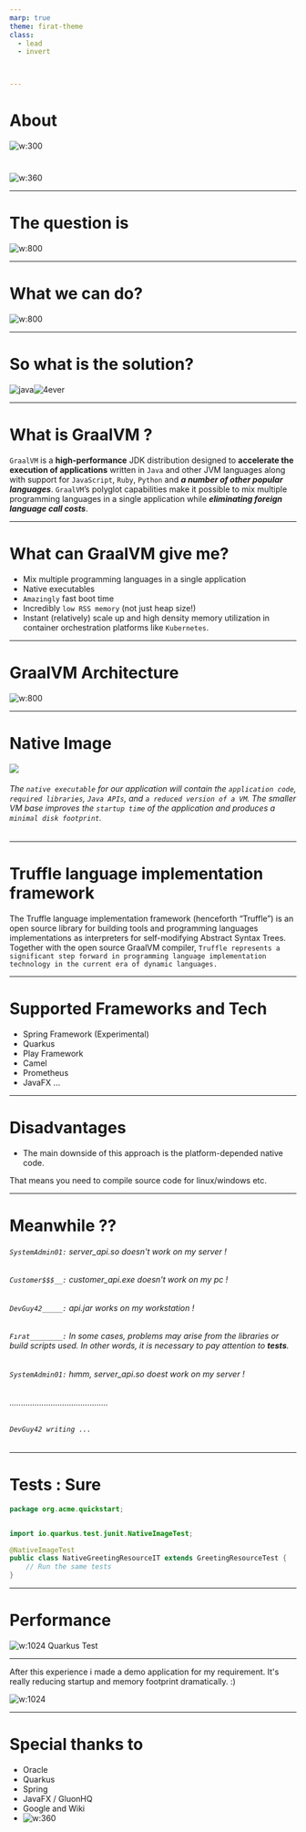 ```yaml
---
marp: true
theme: firat-theme
class:
  - lead
  - invert



---
```

<!-- _footer: Fırat GÜRSOY - Senior Software Developer / May 2021--> 


# About
![w:300](https://raw.githubusercontent.com/firatgursoy/graalvm-presentation/main/images/logo.svg)

#
![w:360](https://raw.githubusercontent.com/firatgursoy/graalvm-presentation/main/images/adesso-logo.png)

---
# The question is
![w:800](https://raw.githubusercontent.com/firatgursoy/graalvm-presentation/main/images/frame-why-java-slow.png)

---
# What we can do?
![w:800](https://raw.githubusercontent.com/firatgursoy/graalvm-presentation/main/images/frame-java-performance.png)

---
# So what is the solution?
![java](https://raw.githubusercontent.com/firatgursoy/graalvm-presentation/main/images/comic1.png)![4ever](https://raw.githubusercontent.com/firatgursoy/graalvm-presentation/main/images/comic2.png)

---
# What is GraalVM ?

`GraalVM` is a **high-performance** JDK distribution designed to **accelerate the execution of applications** written in `Java` and other JVM languages along with support for `JavaScript`, `Ruby`, `Python` and **_a number of other popular languages_**. `GraalVM`’s polyglot capabilities make it possible to mix multiple programming languages in a single application while **_eliminating foreign language call costs_**.

---
# What can GraalVM give me?
* Mix multiple programming languages in a single application 
* Native executables
* ``Amazingly`` fast boot time
* Incredibly ``low RSS memory`` (not just heap size!)
* Instant (relatively) scale up and high density memory utilization in container orchestration platforms like ``Kubernetes``.

---

# GraalVM Architecture

![w:800](https://raw.githubusercontent.com/firatgursoy/graalvm-presentation/main/images/architecture.png)

---
# Native Image


![](https://raw.githubusercontent.com/firatgursoy/graalvm-presentation/main/images/native-executable-process.png)

###### The ``native executable`` for our application will contain the ``application code``, ``required libraries``, ``Java APIs``, and ``a reduced version of a VM``. The smaller VM base improves the ``startup time`` of the application and produces a ``minimal disk footprint``.


---

# Truffle language implementation framework 

The Truffle language implementation framework (henceforth “Truffle”) is an open source library for building tools and programming languages implementations as interpreters for self-modifying Abstract Syntax Trees. Together with the open source GraalVM compiler, ``Truffle represents a significant step forward in programming language implementation technology in the current era of dynamic languages.``

---
# Supported Frameworks and Tech

* Spring Framework (Experimental)
* Quarkus
* Play Framework
* Camel
* Prometheus
* JavaFX
...

---
# Disadvantages

* The main downside of this approach is the platform-depended native code. 

That means you need to compile source code for linux/windows etc.

---
<!-- 
class:
  - uncover
  - invert
 -->

# Meanwhile ??

###### ``SystemAdmin01:`` server_api.so doesn't work on my server !
###### ``Customer$$$__:`` customer_api.exe doesn't work on my pc !
###### ``DevGuy42_____:`` api.jar works on my workstation !
###### ``Fırat________:`` In some cases, problems may arise from the libraries or build scripts used. In other words, it is necessary to pay attention to  **tests**.
###### ``SystemAdmin01:`` hımm, server_api.so doest work on my server !
###### ...........................................
###### ``DevGuy42 writing ...``

---

<!-- 
class:
  - lead
  - invert
 -->

# Tests : Sure

```java
package org.acme.quickstart;


import io.quarkus.test.junit.NativeImageTest;

@NativeImageTest 
public class NativeGreetingResourceIT extends GreetingResourceTest { 
    // Run the same tests
}
```

---
# Performance

![w:1024](https://raw.githubusercontent.com/firatgursoy/graalvm-presentation/main/images/quarkus_test.png)
Quarkus Test

---
After this experience i made a demo application for my requirement. It's really reducing startup and memory footprint dramatically. :)

![w:1024](https://raw.githubusercontent.com/firatgursoy/graalvm-presentation/main/images/demoapp.png)

---
<!-- _footer: Fırat GÜRSOY - Senior Software Developer / May 2021--> 
# Special thanks to

* Oracle
* Quarkus
* Spring
* JavaFX / GluonHQ
* Google and Wiki
* ![w:360](https://raw.githubusercontent.com/firatgursoy/graalvm-presentation/main/images/adesso-logo.png)
